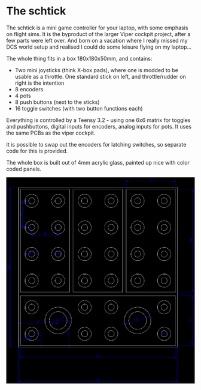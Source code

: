 # The schtick

The schtick is a mini game controller for your laptop, with some emphasis on flight sims. It is the byproduct of the larger Viper cockpit project, after a few parts were left over. And born on a vacation where I really missed my DCS world setup and realised I could do some leisure flying on my laptop...

The whole thing fits in a box 180x180x50mm, and contains:

* Two mini joysticks (think X-box pads), where one is modded to be usable as a throttle. One standard stick on left, and throttle/rudder on right is the intention
* 8 encoders
* 4 pots
* 8 push buttons (next to the sticks)
* 16 toggle switches (with two button functions each)

Everything is controlled by a Teensy 3.2 - using one 6x6 matrix for toggles and pushbuttons, digital inputs for encoders, analog inputs for pots.  It uses the same PCBs as the viper cockpit.

It is possible to swap out the encoders for latching switches, so separate code for this is provided.

The whole box is built out of 4mm acrylic glass, painted up nice with color coded panels.

![](https://raw.githubusercontent.com/krorvik/schtick/master/images/schtick.png)
